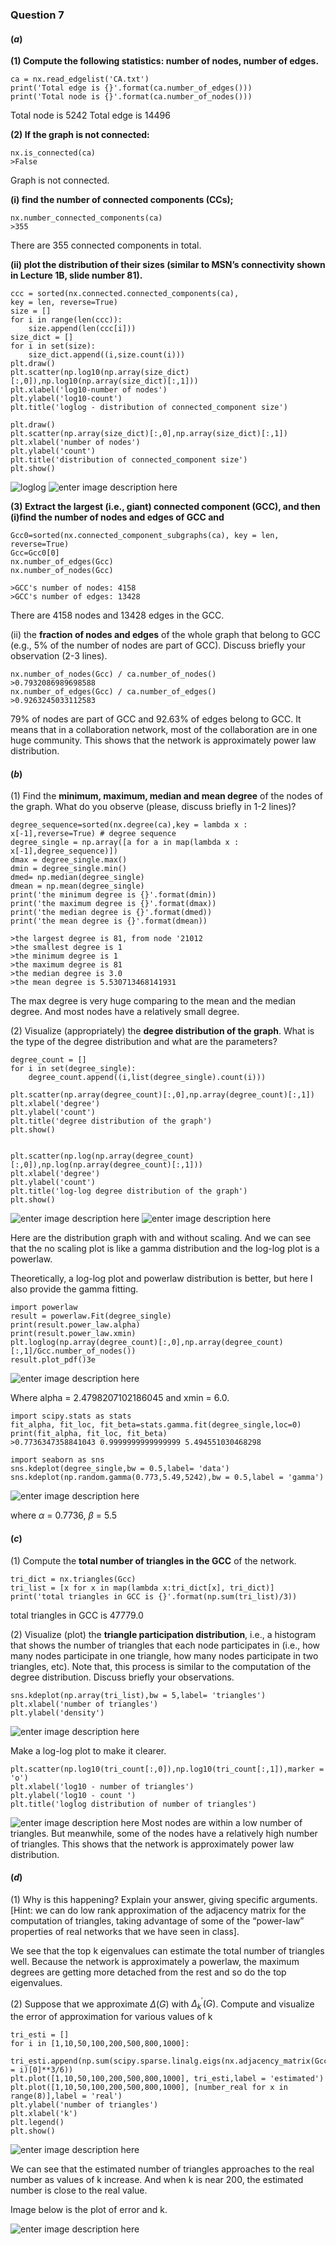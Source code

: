 ### Question 7
#### ($a$)
**(1) Compute the following statistics: number of nodes, number of edges.** 

	ca = nx.read_edgelist('CA.txt')
	print('Total edge is {}'.format(ca.number_of_edges()))
	print('Total node is {}'.format(ca.number_of_nodes()))

Total node is 5242
Total edge is 14496 


**(2) If the graph is not connected:** 

	nx.is_connected(ca)
	>False
Graph is not connected.

**(i) find the number of connected components (CCs);** 

	nx.number_connected_components(ca)
	>355
There are 355 connected components in total.

**(ii) plot the distribution of their sizes (similar to MSN’s connectivity shown in Lecture 1B, slide number 81).** 

	ccc = sorted(nx.connected.connected_components(ca),
	key = len, reverse=True)
	size = []
	for i in range(len(ccc)):
	    size.append(len(ccc[i]))
	size_dict = []
	for i in set(size):
	    size_dict.append((i,size.count(i)))
	plt.draw()
	plt.scatter(np.log10(np.array(size_dict)[:,0]),np.log10(np.array(size_dict)[:,1]))
	plt.xlabel('log10-number of nodes')
	plt.ylabel('log10-count')
	plt.title('loglog - distribution of connected_component size')
	
	plt.draw()
	plt.scatter(np.array(size_dict)[:,0],np.array(size_dict)[:,1])
	plt.xlabel('number of nodes')
	plt.ylabel('count')
	plt.title('distribution of connected_component size')
	plt.show()
![loglog](https://lh3.googleusercontent.com/-R5MnvKLhaml_DzQJN6evdhr5nyZLJreISkdUlKLNHx7ueq5ZtIs6bUgxd7ibBSefRNqpsZQIKSzPw)
![enter image description here](https://lh3.googleusercontent.com/1Qk8u_lwgEgV0vKUVE1UfD3wsjo2-Hqhhbor0Yzc3CYCr7mYVNToHd0NoDnVvcr3OmMEX-sj5AMPhQ)

**(3) Extract the largest (i.e., giant) connected component (GCC), and then (i)find the number of nodes and edges of GCC and** 

	Gcc0=sorted(nx.connected_component_subgraphs(ca), key = len, reverse=True)
	Gcc=Gcc0[0]
	nx.number_of_edges(Gcc)
	nx.number_of_nodes(Gcc)
	
	>GCC's number of nodes: 4158
	>GCC's number of edges: 13428

There are 4158 nodes and 13428 edges in the GCC.

(ii) the **fraction of nodes and edges** of the whole graph that belong to GCC (e.g., 5% of the number of nodes are part of GCC). Discuss briefly your observation (2-3 lines).

	nx.number_of_nodes(Gcc) / ca.number_of_nodes()
	>0.7932086989698588
	nx.number_of_edges(Gcc) / ca.number_of_edges()
	>0.9263245033112583
79% of nodes are part of GCC and 92.63% of edges belong to GCC.
It means that in a collaboration network, most of the collaboration are in one huge community.  This shows that the network is approximately power law distribution.

#### ($b$)
(1) Find the **minimum, maximum, median and mean degree**
of the nodes of the graph. What do you observe (please, discuss briefly in 1-2 lines)? 

	degree_sequence=sorted(nx.degree(ca),key = lambda x : x[-1],reverse=True) # degree sequence
	degree_single = np.array([a for a in map(lambda x : x[-1],degree_sequence)])
	dmax = degree_single.max()
	dmin = degree_single.min()
	dmed= np.median(degree_single)
	dmean = np.mean(degree_single)
	print('the minimum degree is {}'.format(dmin))
	print('the maximum degree is {}'.format(dmax))
	print('the median degree is {}'.format(dmed))
	print('the mean degree is {}'.format(dmean))
	
	>the largest degree is 81, from node '21012
	>the smallest degree is 1
	>the minimum degree is 1 
	>the maximum degree is 81 
	>the median degree is 3.0 
	>the mean degree is 5.530713468141931

The max degree is very huge comparing to the mean and the median degree. And most nodes have a relatively small degree.

(2) Visualize (appropriately) the **degree distribution of the graph**. What is the type of the degree distribution and what are the parameters? 

	degree_count = []
	for i in set(degree_single):
	    degree_count.append((i,list(degree_single).count(i)))
	
	plt.scatter(np.array(degree_count)[:,0],np.array(degree_count)[:,1])
	plt.xlabel('degree')
	plt.ylabel('count')
	plt.title('degree distribution of the graph')
	plt.show()

	
	plt.scatter(np.log(np.array(degree_count)[:,0]),np.log(np.array(degree_count)[:,1]))
	plt.xlabel('degree')
	plt.ylabel('count')
	plt.title('log-log degree distribution of the graph')
	plt.show()

![enter image description here](https://lh3.googleusercontent.com/SpoHXHwSvsTMApyZoJ0oe25QlGz4BYRJACX9djjikz8zFeXfexvk25t07ojn7MjKdjbrPsSv8G_NVg)
![enter image description here](https://lh3.googleusercontent.com/yQVPBiMFitOg2StfOXLCuF4xHUqAiYVtExCRtsaMrDbHd6_l30XBKIr1Rx4tu8s5Wo8GhUZ4GEqbNQ)

Here are the distribution graph with and without scaling.
And we can see that the no scaling plot is like a gamma distribution and the log-log plot is a powerlaw.

Theoretically, a log-log plot and powerlaw distribution is better, but here I also provide the gamma fitting.

	import powerlaw
	result = powerlaw.Fit(degree_single)
	print(result.power_law.alpha)
	print(result.power_law.xmin)
	plt.loglog(np.array(degree_count)[:,0],np.array(degree_count)[:,1]/Gcc.number_of_nodes())
	result.plot_pdf()3e
![enter image description here](https://lh3.googleusercontent.com/825AOrO8_Z-pksw4gocEgS1b0DstuAZCBFFAF57ltjWiM7JKc5gn5iGITf7hoDJmzVk6h-SNDlArMg)

Where alpha = 2.4798207102186045 and xmin = 6.0.

	import scipy.stats as stats  
	fit_alpha, fit_loc, fit_beta=stats.gamma.fit(degree_single,loc=0)
	print(fit_alpha, fit_loc, fit_beta)
	>0.7736347358841043 0.9999999999999999 5.494551030468298

	import seaborn as sns
	sns.kdeplot(degree_single,bw = 0.5,label= 'data')
	sns.kdeplot(np.random.gamma(0.773,5.49,5242),bw = 0.5,label = 'gamma')
![enter image description here](https://lh3.googleusercontent.com/yroyBZKergOHkAXgbqAcjJdfalgYK89KcTI18BbXpxcSnHk5QsmNuC5nO8ejXwWTADfpZuK3Kz8WGg)

where $\alpha$ = 0.7736, $\beta$ = 5.5 

#### ($c$)
(1) Compute the **total number of triangles in the GCC** of the network. 

	tri_dict = nx.triangles(Gcc)
	tri_list = [x for x in map(lambda x:tri_dict[x], tri_dict)]
	print('total triangles in GCC is {}'.format(np.sum(tri_list)/3))

total triangles in GCC is 47779.0

(2) Visualize (plot) the **triangle participation distribution**, i.e., a histogram that shows the number of triangles that each node participates in (i.e., how many nodes participate in one triangle, how many nodes participate in two triangles, etc). Note that, this process is similar to the computation of the degree distribution. Discuss briefly your observations.

	sns.kdeplot(np.array(tri_list),bw = 5,label= 'triangles')
	plt.xlabel('number of triangles')
	plt.ylabel('density')
![enter image description here](https://lh3.googleusercontent.com/I3A8bPpXONEb6TBWsxr4uF59j10UMZ-xyBwB4CnGyS_ekU6YNM69E3AqteUEiWZKmp39jE4XW5_dlA)

Make a log-log plot to make it clearer. 

	plt.scatter(np.log10(tri_count[:,0]),np.log10(tri_count[:,1]),marker = 'o')
	plt.xlabel('log10 - number of triangles')
	plt.ylabel('log10 - count ')
	plt.title('loglog distribution of number of triangles')
![enter image description here](https://lh3.googleusercontent.com/mDiFdRfU0HTnCZaxPe9t4onRAU1OeyU3Tz_gbmcqvI3WIpt_Fp7iJKlm_54iAMPhkGTF70DWpWXpRA)
Most nodes are within a low number of triangles. But meanwhile, some of the nodes have a relatively high number of triangles. This shows that the network is approximately power law distribution.

#### ($d$)
(1) Why is this happening? Explain your answer, giving specific arguments. [Hint: we can do low rank approximation of the adjacency matrix for the computation of triangles, taking advantage of some of the “power-law” properties of real networks that we have seen in class].

We see that the top k eigenvalues can estimate the total number of triangles well. 
Because the network is approximately a powerlaw, the maximum degrees are getting more detached from the rest and so do the top eigenvalues. 

(2) Suppose that we approximate $\Delta(G)$ with $\Delta^{\prime}_k(G)$. Compute and visualize the error of approximation for various values of k

	tri_esti = []
	for i in [1,10,50,100,200,500,800,1000]:
	  tri_esti.append(np.sum(scipy.sparse.linalg.eigs(nx.adjacency_matrix(Gcc).asfptype(),k = i)[0]**3/6))
	plt.plot([1,10,50,100,200,500,800,1000], tri_esti,label = 'estimated')
	plt.plot([1,10,50,100,200,500,800,1000], [number_real for x in range(8)],label = 'real')
	plt.ylabel('number of triangles')
	plt.xlabel('k')
	plt.legend()
	plt.show()
![enter image description here](https://lh3.googleusercontent.com/78NP-qIwir3pcMX6GgE1eoO8BM0td5BgSib2GkudoyN-H-KEwhA_qT5g0jtBtQKc47AaBVP0DICPrw)

We can see that the estimated number of triangles approaches to the real number as values of k increase. And when k is near 200, the estimated number is close to the real value.

Image below is the plot of error and k.

![enter image description here](https://lh3.googleusercontent.com/Dw30uQjU_BuuO9cBzPMrJz8cmL3oErYTvw4wbL0SyInzyODdYuTgCUHkVWN54c8KfjLuvblv1yv-Pg)

<!--stackedit_data:
eyJoaXN0b3J5IjpbLTYxOTEwNTU5XX0=
-->